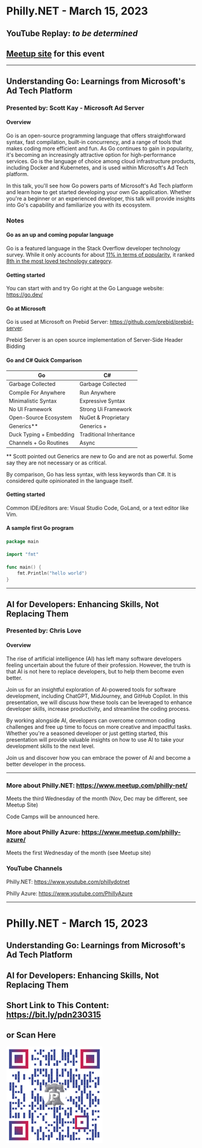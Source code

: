 # Philly.NET - March 15, 2023
## YouTube Replay: *to be determined*

## [Meetup site](https://www.meetup.com/philly-net/events/291755150) for this event

***

## Understanding Go: Learnings from Microsoft's Ad Tech Platform

### Presented by: Scott Kay - Microsoft Ad Server

#### Overview

Go is an open-source programming language that offers straightforward syntax, fast compilation, built-in concurrency, and a range of tools that makes coding more efficient and fun. As Go continues to gain in popularity, it's becoming an increasingly attractive option for high-performance services. Go is the language of choice among cloud infrastructure products, including Docker and Kubernetes, and is used within Microsoft's Ad Tech platform.

In this talk, you'll see how Go powers parts of Microsoft's Ad Tech platform and learn how to get started developing your own Go application. Whether you're a beginner or an experienced developer, this talk will provide insights into Go's capability and familiarize you with its ecosystem.

### Notes

#### Go as an up and coming popular language
Go is a featured language in the Stack Overflow developer technology survey.  While it only accounts for about [11% in terms of popularity](https://survey.stackoverflow.co/2022/#technology-most-popular-technologies), it ranked [8th in the most loved technology category](https://survey.stackoverflow.co/2022/#technology-most-loved-dreaded-and-wanted).

#### Getting started
You can start with and try Go right at the Go Language website: https://go.dev/

#### Go at Microsoft
Go is used at Microsoft on Prebid Server: https://github.com/prebid/prebid-server.

Prebid Server is an open source implementation of Server-Side Header Bidding

#### Go and C# Quick Comparison
| Go         | C#|
|--------------|-----------|
| Garbage Collected| Garbage Collected|
| Compile For Anywhere| Run Anywhere|
| Minimalistic Syntax|Expressive Syntax|
|No UI Framework|Strong Ui Framework|
|Open-Source Ecosystem|NuGet & Proprietary|
|Generics**|Generics +|
|Duck Typing + Embedding| Traditional Inheritance|
|Channels + Go Routines|Async|

** Scott pointed out Generics are new to Go and are not as powerful.  Some say they are not necessary or as critical.

By comparison, Go has less syntax, with less keywords than C#.  It is considered quite opinionated in the language itself.

#### Getting started

Common IDE/editors are: Visual Studio Code, GoLand, or a text editor like Vim.

#### A sample first Go program
``` Go
package main

import "fmt"

func main() {
    fmt.Println("hello world")
}
```

***

## AI for Developers: Enhancing Skills, Not Replacing Them

### Presented by: Chris Love

#### Overview

The rise of artificial intelligence (AI) has left many software developers feeling uncertain about the future of their profession. However, the truth is that AI is not here to replace developers, but to help them become even better.

Join us for an insightful exploration of AI-powered tools for software development, including ChatGPT, MidJourney, and GitHub Copilot. In this presentation, we will discuss how these tools can be leveraged to enhance developer skills, increase productivity, and streamline the coding process. 

By working alongside AI, developers can overcome common coding challenges and free up time to focus on more creative and impactful tasks. Whether you're a seasoned developer or just getting started, this presentation will provide valuable insights on how to use AI to take your development skills to the next level. 

Join us and discover how you can embrace the power of AI and become a better developer in the process.

***

### More about Philly.NET: https://www.meetup.com/philly-net/
Meets the third Wednesday of the month (Nov, Dec may be different, see Meetup Site)

Code Camps will be announced here.

### More about Philly Azure: https://www.meetup.com/philly-azure/
Meets the first Wednesday of the month (see Meetup site)

### YouTube Channels
Philly.NET: https://www.youtube.com/phillydotnet

Philly Azure: https://www.youtube.com/PhillyAzure

***
# Philly.NET - March 15, 2023

## Understanding Go: Learnings from Microsoft's Ad Tech Platform

## AI for Developers: Enhancing Skills, Not Replacing Them
## Short Link to This Content: https://bit.ly/pdn230315

## or Scan Here
<img src="images\PdnMar2023.png" alt="QR Code for direct link to this page" width="256"/>